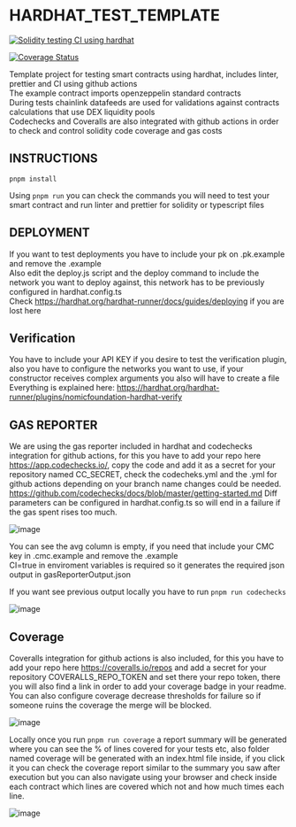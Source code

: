 # HARDHAT_TEST_TEMPLATE

[![Solidity testing CI using hardhat]( https://github.com/MiguelGGMM/HARDHAT_TEST_TEMPLATE/actions/workflows/hardhat-test-pnpm.js.yml/badge.svg)]( https://github.com/MiguelGGMM/HARDHAT_TEST_TEMPLATE/actions/workflows/hardhat-test-pnpm.js.yml)

[![Coverage Status](https://coveralls.io/repos/github/MiguelGGMM/HARDHAT_TEST_TEMPLATE/badge.svg?branch=master)](https://coveralls.io/github/MiguelGGMM/HARDHAT_TEST_TEMPLATE?branch=master)

 Template project for testing smart contracts using hardhat, includes linter, prettier and CI using github actions \
 The example contract imports openzeppelin standard contracts \
 During tests chainlink datafeeds are used for validations against contracts calculations that use DEX liquidity pools \
 Codechecks and Coveralls are also integrated with github actions in order to check and control solidity code coverage and gas costs

 ## INSTRUCTIONS

 ```
 pnpm install
 ```
 
 Using ```pnpm run``` you can check the commands you will need to test your smart contract and run linter and prettier for solidity or typescript files

## DEPLOYMENT

If you want to test deployments you have to include your pk on .pk.example and remove the .example \
Also edit the deploy.js script and the deploy command to include the network you want to deploy against, this network has to be previously configured in hardhat.config.ts \
Check https://hardhat.org/hardhat-runner/docs/guides/deploying if you are lost here

## Verification
 
You have to include your API KEY if you desire to test the verification plugin, also you have to configure the networks you want to use, if your constructor receives complex arguments you also will have to create a file
Everything is explained here: https://hardhat.org/hardhat-runner/plugins/nomicfoundation-hardhat-verify

## GAS REPORTER

We are using the gas reporter included in hardhat and codechecks integration for github actions, for this you have to add your repo here https://app.codechecks.io/, copy the code and add it as a secret for your repository named CC_SECRET, check the codecheks.yml and the .yml for github actions depending on your branch name changes could be needed. https://github.com/codechecks/docs/blob/master/getting-started.md
Diff parameters can be configured in hardhat.config.ts so will end in a failure if the gas spent rises too much.

![image](https://github.com/MiguelGGMM/HARDHAT_TEST_TEMPLATE/assets/104460442/fe8b23a4-4c15-40f7-839d-5ab42e09ccc3)

You can see the avg column is empty, if you need that include your CMC key in .cmc.example and remove the .example \
CI=true in enviroment variables is required so it generates the required json output in gasReporterOutput.json

If you want see previous output locally you have to run ```pnpm run codechecks```

![image](https://github.com/MiguelGGMM/HARDHAT_TEST_TEMPLATE/assets/104460442/d99a03cc-6f36-481a-bb25-16e1c5ce7edd)


## Coverage
 
Coveralls integration for github actions is also included, for this you have to add your repo here https://coveralls.io/repos and add a secret for your repository COVERALLS_REPO_TOKEN and set there your repo token, there you will also find a link in order to add your coverage badge in your readme. You can also configure coverage decrease thresholds for failure so if someone ruins the coverage the merge will be blocked.

![image](https://github.com/MiguelGGMM/HARDHAT_TEST_TEMPLATE/assets/104460442/d94f5392-0a71-47ff-ac0a-4f443c67b359)


Locally once you run ```pnpm run coverage``` a report summary will be generated where you can see the % of lines covered for your tests etc, also folder named coverage will be generated with an index.html file inside, if you click it you can check the coverage report similar to the summary you saw after execution but you can also navigate using your browser and check inside each contract which lines are covered which not and how much times each line.

![image](https://github.com/MiguelGGMM/HARDHAT_TEST_TEMPLATE/assets/104460442/4c6fb2ae-f300-4d64-9e09-cfc821d51f33)


